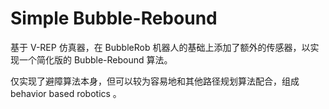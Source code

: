 # Simple Bubble-Rebound

基于 V-REP 仿真器，在 BubbleRob 机器人的基础上添加了额外的传感器，以实现一个简化版的 Bubble-Rebound 算法。

仅实现了避障算法本身，但可以较为容易地和其他路径规划算法配合，组成 behavior based robotics 。

